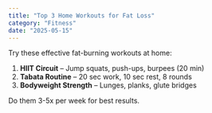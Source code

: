 ```yaml
---
title: "Top 3 Home Workouts for Fat Loss"
category: "Fitness"
date: "2025-05-15"
---
```


Try these effective fat-burning workouts at home:

1. **HIIT Circuit** – Jump squats, push-ups, burpees (20 min)
2. **Tabata Routine** – 20 sec work, 10 sec rest, 8 rounds
3. **Bodyweight Strength** – Lunges, planks, glute bridges

Do them 3-5x per week for best results.
